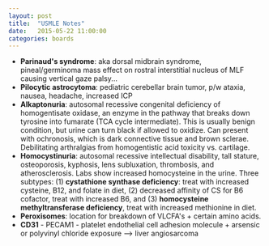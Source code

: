 ```yaml
---
layout: post
title:  "USMLE Notes"
date:   2015-05-22 11:00:00
categories: boards
---
```


- **Parinaud's syndrome**: aka dorsal midbrain syndrome, pineal/germinoma mass effect on rostral interstitial nucleus of MLF causing vertical gaze palsy...
- **Pilocytic astrocytoma**: pediatric cerebellar brain tumor, p/w ataxia, nausea, headache, increased ICP
- **Alkaptonuria**: autosomal recessive congenital deficiency of homogentisate oxidase, an enzyme in the pathway that breaks down tyrosine into fumarate (TCA cycle intermediate). This is usually benign condition, but urine can turn black if allowed to oxidize. Can present with ochronosis, which is dark connective tissue and brown sclerae. Debilitating arthralgias from homogentistic acid toxicity vs. cartilage.
- **Homocystinuria**:  autosomal recessive intellectual disability, tall stature, osteoporosis, kyphosis, lens subluxation, thrombosis, and atherosclerosis. Labs show increased homocysteine in the urine. Three subtypes: (1) **cystathione synthase deficiency**: treat with increased cysteine, B12, and folate in diet, (2) decreased affinity of CS for B6 cofactor, treat with increased B6, and (3) **homocysteine methyltransferase deficiency**, treat with increased methionine in diet. 
- **Peroxisomes**: location for breakdown of VLCFA's + certain amino acids.
- **CD31** - PECAM1 - platelet endothelial cell adhesion molecule + arsensic or polyvinyl chloride exposure --> liver angiosarcoma 